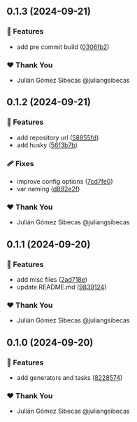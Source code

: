 ## 0.1.3 (2024-09-21)


### 🚀 Features

- add pre commit build ([0306fb2](https://github.com/juliangsibecas/nx-solhint/commit/0306fb2))

### ❤️  Thank You

- Julián Gómez Sibecas @juliangsibecas

## 0.1.2 (2024-09-21)


### 🚀 Features

- add repository url ([58855fd](https://github.com/juliangsibecas/nx-solhint/commit/58855fd))
- add husky ([56f3b7b](https://github.com/juliangsibecas/nx-solhint/commit/56f3b7b))

### 🩹 Fixes

- improve config options ([7cd7fe0](https://github.com/juliangsibecas/nx-solhint/commit/7cd7fe0))
- var naming ([d892e2f](https://github.com/juliangsibecas/nx-solhint/commit/d892e2f))

### ❤️  Thank You

- Julián Gómez Sibecas @juliangsibecas

## 0.1.1 (2024-09-20)


### 🚀 Features

- add misc files ([2ad718e](https://github.com/juliangsibecas/nx-solhint/commit/2ad718e))
- update README.md ([9839124](https://github.com/juliangsibecas/nx-solhint/commit/9839124))

### ❤️  Thank You

- Julián Gómez Sibecas @juliangsibecas

## 0.1.0 (2024-09-20)


### 🚀 Features

- add generators and tasks ([8228574](https://github.com/juliangsibecas/nx-solhint/commit/8228574))

### ❤️  Thank You

- Julián Gómez Sibecas @juliangsibecas